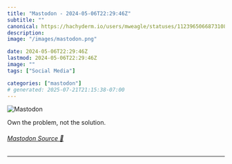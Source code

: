 ```yaml
---
title: "Mastodon - 2024-05-06T22:29:46Z"
subtitle: ""
canonical: https://hachyderm.io/users/mweagle/statuses/112396506687310828
description:
image: "/images/mastodon.png"

date: 2024-05-06T22:29:46Z
lastmod: 2024-05-06T22:29:46Z
image: ""
tags: ["Social Media"]

categories: ["mastodon"]
# generated: 2025-07-21T21:15:38-07:00
---
```

![Mastodon](/images/mastodon.png)

<p>Own the problem, not the solution.</p>


###### [Mastodon Source 🐘](https://hachyderm.io/@mweagle/112396506687310828)

___
